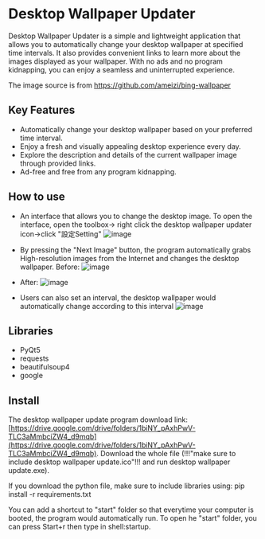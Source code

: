 
# Desktop Wallpaper Updater

Desktop Wallpaper Updater is a simple and lightweight application that allows you to automatically change your desktop wallpaper at specified time intervals. It also provides convenient links to learn more about the images displayed as your wallpaper. With no ads and no program kidnapping, you can enjoy a seamless and uninterrupted experience.

The image source is from https://github.com/ameizi/bing-wallpaper

## Key Features

- Automatically change your desktop wallpaper based on your preferred time interval.
- Enjoy a fresh and visually appealing desktop experience every day.
- Explore the description and details of the current wallpaper image through provided links.
- Ad-free and free from any program kidnapping.

## How to use
* An interface that allows you to change the desktop image. To open the interface, open the toolbox-> right click the desktop wallpaper updater icon->click "設定Setting"
![image](https://github.com/Ching-Chieh-Wang/desktop-background-updater/assets/81002444/2eaf3d5d-0e01-4daa-801e-3fdfb54d0279)
* By pressing the "Next Image" button, the program automatically grabs High-resolution images from the Internet and changes the desktop wallpaper.
Before:
![image](https://github.com/Ching-Chieh-Wang/desktop-background-updater/assets/81002444/6eb61643-ddf1-4f10-93b6-4d3d3f5ec498)
* After:
![image](https://github.com/Ching-Chieh-Wang/desktop-background-updater/assets/81002444/c54b9400-359e-4c14-a662-7910205bac86)

* Users can also set an interval, the desktop wallpaper would automatically change according to this interval
![image](https://github.com/Ching-Chieh-Wang/desktop-background-updater/assets/81002444/eb15537a-adaf-4de5-b3c0-ff708b72154e)

## Libraries
* PyQt5
* requests
* beautifulsoup4
* google

## Install
The desktop wallpaper update program download link: [https://drive.google.com/drive/folders/1biNY_pAxhPwV-TLC3aMmbciZW4_d9mqb](https://drive.google.com/drive/folders/1biNY_pAxhPwV-TLC3aMmbciZW4_d9mqb). Download the whole file (!!!"make sure to include desktop wallpaper update.ico"!!! and run desktop wallpaper update.exe). 

If you download the python file, make sure to include libraries using: pip install -r requirements.txt

You can add a shortcut to "start" folder so that everytime your computer is booted, the program would automatically run. To open he "start" folder, you can press Start+r then type in shell:startup.

